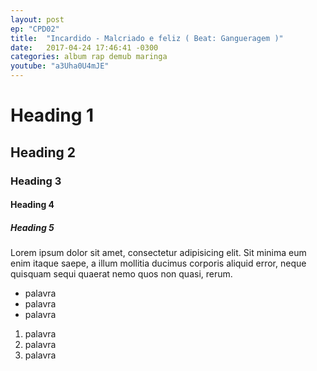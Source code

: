 ```yaml
---
layout: post
ep: "CPD02"
title:  "Incardido - Malcriado e feliz ( Beat: Gangueragem )"
date:   2017-04-24 17:46:41 -0300
categories: album rap demub maringa
youtube: "a3Uha0U4mJE"
---
```


# Heading 1

## Heading 2

### Heading 3

#### Heading 4

##### Heading 5

Lorem ipsum dolor sit amet, consectetur adipisicing elit. Sit minima eum enim itaque saepe, a illum mollitia ducimus corporis aliquid error, neque quisquam sequi quaerat nemo quos non quasi, rerum.

- palavra
- palavra
- palavra

1. palavra
1. palavra
1. palavra
